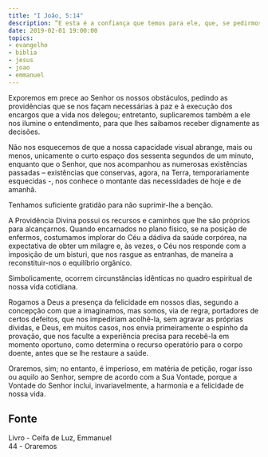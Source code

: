 ```yaml
---
title: "I João, 5:14"
description: “E esta é a confiança que temos para ele, que, se pedirmos alguma coisa segundo a sua vontade, ele nos ouve.”
date: 2019-02-01 19:00:00
topics: 
- evangelho
- biblia
- jesus
- joao
- emmanuel
---
```


Exporemos em prece ao Senhor os nossos obstáculos, pedindo as providências que
se nos façam necessárias à paz e à execução dos encargos que a vida nos delegou;
entretanto, suplicaremos também a ele nos ilumine o entendimento, para que lhes
saibamos receber dignamente as decisões.

Não nos esquecemos de que a nossa capacidade visual abrange, mais ou menos,
unicamente o curto espaço dos sessenta segundos de um minuto, enquanto que o
Senhor, que nos acompanhou as numerosas existências passadas – existências que
conservas, agora, na Terra, temporariamente esquecidas -, nos conhece o montante
das necessidades de hoje e de amanhã.

Tenhamos suficiente gratidão para não suprimir-lhe a benção.

A Providência Divina possui os recursos e caminhos que lhe são próprios para
alcançarnos.  Quando encarnados no plano físico, se na posição de enfermos,
costumamos implorar do Céu a dádiva da saúde corpórea, na expectativa de obter
um milagre e, às vezes, o Céu nos responde com a imposição de um bisturi, que
nos rasgue as entranhas, de maneira a reconstituir-nos o equilíbrio orgânico.

Simbolicamente, ocorrem circunstâncias idênticas no quadro espiritual de nossa
vida cotidiana.

Rogamos a Deus a presença da felicidade em nossos dias, segundo a concepção com
que a imaginamos, mas somos, via de regra, portadores de certos defeitos, que
nos impediriam acolhê-la, sem agravar as próprias dívidas, e Deus, em muitos
casos, nos envia primeiramente o espinho da provação, que nos faculte a
experiência precisa para recebê-la em momento oportuno, como determina o recurso
operatório para o corpo doente, antes que se lhe restaure a saúde.

Oraremos, sim; no entanto, é imperioso, em matéria de petição, rogar isso ou
aquilo ao Senhor, sempre de acordo com a Sua Vontade, porque a Vontade do Senhor
inclui, invariavelmente, a harmonia e a felicidade de nossa vida.


## Fonte
Livro - Ceifa de Luz, Emmanuel  
44 - Oraremos
